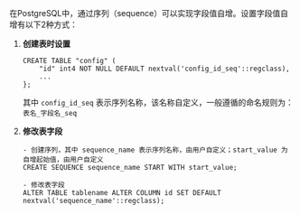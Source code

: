 在PostgreSQL中，通过序列（sequence）可以实现字段值自增。设置字段值自增有以下2种方式：



1. **创建表时设置**

   ```
   CREATE TABLE "config" (
       "id" int4 NOT NULL DEFAULT nextval('config_id_seq'::regclass),
       ...
   };
   ```

   其中 `config_id_seq` 表示序列名称，该名称自定义，一般遵循的命名规则为：`表名_字段名_seq`

   

2. **修改表字段**

   ```
   - 创建序列，其中 sequence_name 表示序列名称，由用户自定义；start_value 为自增起始值，由用户自定义
   CREATE SEQUENCE sequence_name START WITH start_value;
   
   - 修改表字段
   ALTER TABLE tablename ALTER COLUMN id SET DEFAULT nextval('sequence_name'::regclass);
   ```

   



